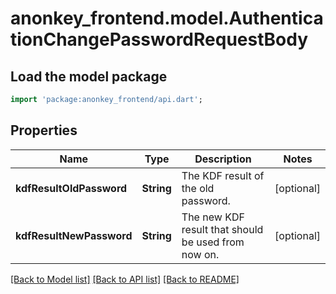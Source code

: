 # anonkey_frontend.model.AuthenticationChangePasswordRequestBody

## Load the model package
```dart
import 'package:anonkey_frontend/api.dart';
```

## Properties
Name | Type | Description | Notes
------------ | ------------- | ------------- | -------------
**kdfResultOldPassword** | **String** | The KDF result of the old password. | [optional] 
**kdfResultNewPassword** | **String** | The new KDF result that should be used from now on. | [optional] 

[[Back to Model list]](../README.md#documentation-for-models) [[Back to API list]](../README.md#documentation-for-api-endpoints) [[Back to README]](../README.md)


